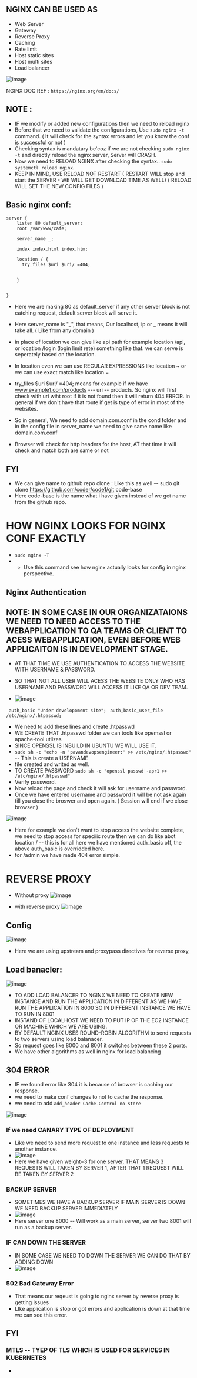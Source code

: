 NGINX CAN BE USED AS
--
- Web Server
- Gateway
- Reverse Proxy
- Caching
- Rate limit
- Host static sites
- Host multi sites
- Load balancer

![image](https://github.com/pavankumar0077/nginx/assets/40380941/62fc9931-958e-49dd-b37e-898165bd3229)

NGINX DOC REF : ``` https://nginx.org/en/docs/ ```

NOTE :
--
- IF we modify or added new configurations then we need to reload nginx
- Before that we need to validate the configurations, Use ``` sudo nginx -t ``` command. ( It will check for the syntax errors and let you know the conf is successful or not )
- Checking syntax is mandatary be'coz if we are not checking ``` sudo nginx -t ``` and directly reload the nginx server, Server will CRASH.
- Now we need to RELOAD NGINX after checking the syntax.. ``` sudo systemctl reload nginx ```.
- KEEP IN MIND, USE RELOAD NOT RESTART ( RESTART WILL stop and start the SERVER - WE WILL GET DOWNLOAD TIME AS WELL) ( RELOAD WILL SET THE NEW CONFIG FILES ) 

Basic nginx conf:
--
```
server { 
    listen 80 default_server;
    root /var/www/cafe;

    server_name _;       

    index index.html index.htm;

    location / {
      try_files $uri $uri/ =404;
     

    }


}

```
- Here we are making 80 as default_server if any other server block is not catching request, default server block will serve it.
- Here server_name is "_", that means, Our localhost, ip or _ means it will take all. ( Like from any domain )
- in place of location we can give like api path for example location /api, or location /login (login limit rete) something like that. we can serve is seperately based on the location.
- In location even we can use REGULAR EXPRESSIONS like location ~ or we can use exact match like location =
- try_files $uri $uri/ =404; means for example if we have www.example1.com/products --- uri -- products. So nginx will first check with uri wiht root if it is not found then it will return 404 ERROR. in general if we don't have that route if get is type of error in most of the websites.

- So in general, We need to add domain.com.conf in the cond folder and in the config file in server_name we need to give same name like domain.com.conf
- Browser will check for http headers for the host, AT that time it will check and match both are same or not



FYI
--
- We can give name to github repo clone : Like this as well -- sudo git clone https://github.com/coder/code1/git code-base
- Here code-base is the name what i have given instead of we get name from the github repo.

# HOW NGINX LOOKS FOR NGINX CONF EXACTLY
- ``` sudo nginx -T ```
- - Use this command see how nginx actually looks for config in nginx perspective.


Nginx Authentication
--
## NOTE: IN SOME CASE IN OUR ORGANIZATAIONS WE NEED TO NEED ACCESS TO THE WEBAPPLICATION TO QA TEAMS OR CLIENT TO ACESS WEBAPPLICATION, EVEN BEFORE WEB APPLICAITON IS IN DEVELOPMENT STAGE.
- AT THAT TIME WE USE AUTHENTICATION TO ACCESS THE WEBSITE WITH USERNAME & PASSWORD.
- SO THAT NOT ALL USER WILL ACESS THE WEBSITE ONLY WHO HAS USERNAME AND PASSWORD WILL ACCESS IT LIKE QA OR DEV TEAM.

- ![image](https://github.com/pavankumar0077/nginx/assets/40380941/3f520d44-aa14-41cc-82f0-e99b7a52037f)

``` auth_basic "Under developoment site";```
``` auth_basic_user_file /etc/nginx/.htpasswd;```

- We need to add these lines and create .htpasswd
- WE CREATE THAT .htpasswd folder we can tools like opemssl or apache-tool utlizes
- SINCE OPENSSL IS INBUILD IN UBUNTU WE WILL USE IT.
- ```sudo sh -c "echo -n 'pavandevopsengineer:' >> /etc/nginx/.htpasswd"``` -- This is create a USERNAME
- file created and writed as well.
- TO CREATE PASSWORD ``` sudo sh -c "openssl passwd -apr1 >> /etc/nginx/.htpasswd" ```
- Verify password.
- Now reload the page and check it will ask for username and password.
- Once we have entered username and password it will be not ask again till you close the broswer and open again. ( Session will end if we close browser )

![image](https://github.com/pavankumar0077/nginx/assets/40380941/2f69a256-ef07-4478-8e25-121afa84c4c2)

- Here for example we don't want to stop access the website complete, we need to stop access for speciiic route then we can do like abot location / -- this is for all here we have mentioned auth_basic off, the above auth_basic is overridded here.
- for /admin we have made 404 error simple.

# REVERSE PROXY
- Without proxy
![image](https://github.com/pavankumar0077/nginx/assets/40380941/94da41ef-1e7f-4ca9-b102-caf3cb9367d5)

- with reverse proxy
![image](https://github.com/pavankumar0077/nginx/assets/40380941/16093271-38c6-43e4-b4ae-10c503e85217)

Config
--
![image](https://github.com/pavankumar0077/nginx/assets/40380941/2f604d75-79a8-4eff-82e3-64aed9a1e937)

- Here we are using upstream and proxypass directives for reverse proxy,

Load banacler:
--

![image](https://github.com/pavankumar0077/nginx/assets/40380941/9ed6bce6-0a91-4b78-8ddc-2ed77b3adafb)

- TO ADD LOAD BALANCER TO NGINX WE NEED TO CREATE NEW INSTANCE AND RUN THE APPLICATION IN DIFFERENT AS WE HAVE RUN THE APPLICATION IN 8000 SO IN DIFFERENT INSTANCE WE HAVE TO RUN IN 8001
- INSTAND OF LOCALHOST WE NEED TO PUT IP OF THE EC2 INSTANCE OR MACHINE WHICH WE ARE USING.
- BY DEFAULT NGINX USES ROUND-ROBIN ALGORITHM to send requests to two servers using load balanacer.
- So request goes like 8000 and 8001 it switches between these 2 ports.
- We have other algorithms as well in nginx for load balancing

304 ERROR
--
- IF we found error like 304 it is because of browser is caching our response.
- we need to make conf changes to not to cache the response.
- we need to add ``` add_header Cache-Control no-store ```

![image](https://github.com/pavankumar0077/nginx/assets/40380941/0f6bb308-ca90-48ba-aba4-ddc2918013ac)


### If we need CANARY TYPE OF DEPLOYMENT
- Like we need to send more request to one instance and less requests to another instance.
- ![image](https://github.com/pavankumar0077/nginx/assets/40380941/beea9781-5406-4a7f-b874-44fafd5df0b2)
- Here we have given weight=3 for one server, THAT MEANS 3 REQUESTS WILL TAKEN BY SERVER 1, AFTER THAT 1 REQUEST WILL BE TAKEN BY SERVER 2

### BACKUP SERVER
- SOMETIMES WE HAVE A BACKUP SERVER IF MAIN SERVER IS DOWN WE NEED BACKUP SERVER IMMEDIATELY
- ![image](https://github.com/pavankumar0077/nginx/assets/40380941/8a9046f4-ca20-419e-89bd-e0f0820ab2c0)
- Here server one 8000 -- Will work as a main server, server two 8001 will run as a backup server.

### IF CAN DOWN THE SERVER
- IN SOME CASE WE NEED TO DOWN THE SERVER WE CAN DO THAT BY ADDING DOWN
- ![image](https://github.com/pavankumar0077/nginx/assets/40380941/44904e79-390b-4005-a8dc-8a3ebf1a2607)

### 502 Bad Gateway Error
- That means our reqeust is going to nginx server by reverse proxy is getting issues
- LIke application is stop or got errors and application is down at that time we can see this error.



FYI
--
### MTLS -- TYEP OF TLS WHICH IS USED FOR SERVICES IN KUBERNETES 



- 
